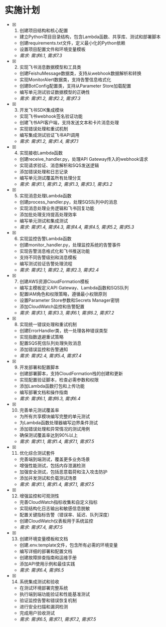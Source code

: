 # 实施计划

- [x] 1. 创建项目结构和核心配置
  - 建立Python项目目录结构，包含Lambda函数、共享库、测试和部署脚本
  - 创建requirements.txt文件，定义最小化的Python依赖
  - 设置项目配置文件和环境变量模板
  - _需求: 需求6.1, 需求7.3_

- [x] 2. 实现飞书消息数据模型和工具类
  - 创建FeishuMessage数据类，支持从webhook数据解析和转换
  - 实现MonitorAlert数据类，支持告警信息格式化
  - 创建BotConfig配置类，支持从Parameter Store加载配置
  - 编写单元测试验证数据模型的正确性
  - _需求: 需求1.2, 需求2.2, 需求7.3_

- [x] 3. 开发飞书SDK集成模块
  - 实现飞书webhook签名验证功能
  - 创建飞书API客户端，支持发送文本和卡片消息处理
  - 实现错误处理和重试机制
  - 编写集成测试验证飞书API调用
  - _需求: 需求1.2, 需求1.4, 需求7.1_

- [x] 4. 实现接收Lambda函数
  - 创建receive_handler.py，处理API Gateway传入的webhook请求
  - 实现请求验证、消息解析和SQS发送逻辑
  - 添加错误处理和日志记录
  - 编写单元测试覆盖所有处理分支
  - _需求: 需求1.1, 需求1.2, 需求1.3, 需求3.1, 需求3.2_

- [x] 5. 实现消息处理Lambda函数
  - 创建process_handler.py，处理SQS队列中的消息
  - 实现消息处理业务逻辑和飞书回复功能
  - 添加批处理支持提高处理效率
  - 编写单元测试和集成测试
  - _需求: 需求1.4, 需求4.3, 需求4.4, 需求4.5, 需求5.2, 需求5.3_

- [x] 6. 实现监控告警Lambda函数
  - 创建monitor_handler.py，处理监控系统的告警事件
  - 实现告警消息格式化和飞书推送功能
  - 支持不同告警级别和消息模板
  - 编写测试验证告警处理流程
  - _需求: 需求2.1, 需求2.2, 需求2.3, 需求2.4_

- [x] 7. 创建AWS资源CloudFormation模板
  - 编写主模板定义API Gateway、Lambda函数和SQS队列
  - 配置IAM角色和权限策略，遵循最小权限原则
  - 设置Parameter Store参数和Secrets Manager密钥
  - 添加CloudWatch监控和告警配置
  - _需求: 需求3.1, 需求3.3, 需求6.1, 需求6.2, 需求7.2_

- [x] 8. 实现统一错误处理和重试机制
  - 创建ErrorHandler类，统一处理各种错误类型
  - 实现指数退避重试策略
  - 配置SQS死信队列处理失败消息
  - 添加错误监控和告警通知
  - _需求: 需求2.4, 需求5.4, 需求7.4_

- [x] 9. 开发部署和配置脚本
  - 创建部署脚本，支持CloudFormation栈的创建和更新
  - 实现配置验证脚本，检查必需参数和权限
  - 添加Lambda函数打包和上传功能
  - 编写部署文档和操作指南
  - _需求: 需求6.1, 需求6.3, 需求6.4_

- [x] 10. 完善单元测试覆盖率
  - 为所有共享模块编写完整的单元测试
  - 为Lambda函数处理器编写边界条件测试
  - 添加错误处理和异常情况的测试用例
  - 确保测试覆盖率达到90%以上
  - _需求: 需求1.1, 需求1.4, 需求7.1, 需求7.5_

- [x] 11. 优化综合测试套件
  - 完善端到端测试，覆盖更多业务场景
  - 增强性能测试，包括内存泄漏检测
  - 加强安全测试，包括恶意载荷和注入攻击防护
  - 添加并发测试和负载测试场景
  - _需求: 需求1.1, 需求1.4, 需求7.1, 需求7.5_

- [x] 12. 增强监控和可观测性
  - 完善CloudWatch指标收集和自定义指标
  - 实现结构化日志输出和敏感信息脱敏
  - 配置关键指标告警（错误率、延迟、队列深度）
  - 创建CloudWatch仪表板用于系统监控
  - _需求: 需求7.4, 需求7.5_

- [x] 13. 创建环境变量模板和文档
  - 创建.env.template文件，包含所有必需的环境变量
  - 编写详细的部署和配置文档
  - 创建故障排查指南和运维手册
  - 添加API使用示例和最佳实践
  - _需求: 需求6.4, 需求6.5_

- [x] 14. 系统集成测试和验收
  - 在测试环境部署完整系统
  - 执行端到端功能验证和性能基准测试
  - 验证监控告警和错误恢复机制
  - 进行安全扫描和漏洞检测
  - 完成用户验收测试
  - _需求: 需求6.5, 需求7.1, 需求7.2, 需求7.5_